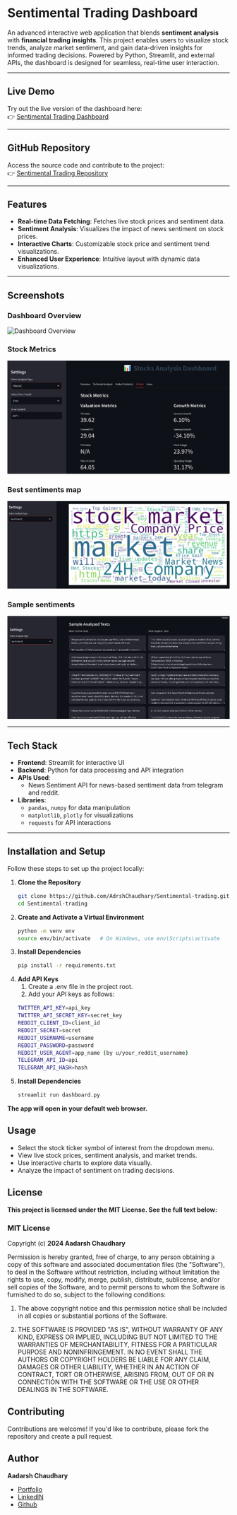 # Sentimental Trading Dashboard

An advanced interactive web application that blends **sentiment analysis** with **financial trading insights**. This project enables users to visualize stock trends, analyze market sentiment, and gain data-driven insights for informed trading decisions. Powered by Python, Streamlit, and external APIs, the dashboard is designed for seamless, real-time user interaction.

---

## Live Demo

Try out the live version of the dashboard here:  
👉 [Sentimental Trading Dashboard](https://sentimental-trading.streamlit.app)

---

## GitHub Repository

Access the source code and contribute to the project:  
👉 [Sentimental Trading Repository](https://github.com/AdrshChaudhary/Sentimental-trading)

---

## Features

- **Real-time Data Fetching**: Fetches live stock prices and sentiment data.
- **Sentiment Analysis**: Visualizes the impact of news sentiment on stock prices.
- **Interactive Charts**: Customizable stock price and sentiment trend visualizations.
- **Enhanced User Experience**: Intuitive layout with dynamic data visualizations.

---

## Screenshots

### Dashboard Overview  
![Dashboard Overview](images/dashboard.png)

### Stock Metrics  
![Stock Trends](images/metrics.png)

### Best sentiments map
![Wordcloud](images/wordcloud.png)

### Sample sentiments
![Sample texts](images/texts.png)

---

## Tech Stack

- **Frontend**: Streamlit for interactive UI
- **Backend**: Python for data processing and API integration
- **APIs Used**:
  - News Sentiment API for news-based sentiment data from telegram and reddit.
- **Libraries**:
  - `pandas`, `numpy` for data manipulation
  - `matplotlib`, `plotly` for visualizations
  - `requests` for API interactions

---

## Installation and Setup

Follow these steps to set up the project locally:

1. **Clone the Repository**
   ```bash
   git clone https://github.com/AdrshChaudhary/Sentimental-trading.git
   cd Sentimental-trading

2. **Create and Activate a Virtual Environment**
   ```bash
   python -m venv env
   source env/bin/activate   # On Windows, use env\Scripts\activate

3. **Install Dependencies**
   ```bash
   pip install -r requirements.txt

3. **Add API Keys**
   1. Create a .env file in the project root.
   2. Add your API keys as follows:
   ```bash
   TWITTER_API_KEY=api_key
   TWITTER_API_SECRET_KEY=secret_key
   REDDIT_CLIENT_ID=client_id
   REDDIT_SECRET=secret
   REDDIT_USERNAME=username
   REDDIT_PASSWORD=password
   REDDIT_USER_AGENT=app_name (by u/your_reddit_username)
   TELEGRAM_API_ID=api
   TELEGRAM_API_HASH=hash

4. **Install Dependencies**
   ```bash
   streamlit run dashboard.py
**The app will open in your default web browser.**

## Usage
- Select the stock ticker symbol of interest from the dropdown menu.
- View live stock prices, sentiment analysis, and market trends.
- Use interactive charts to explore data visually.
- Analyze the impact of sentiment on trading decisions.

## License
**This project is licensed under the MIT License. See the full text below:**
### MIT License

Copyright (c) **2024 Aadarsh Chaudhary**

Permission is hereby granted, free of charge, to any person obtaining a copy of this software and associated documentation files (the "Software"), to deal in the Software without restriction, including without limitation the rights to use, copy, modify, merge, publish, distribute, sublicense, and/or sell copies of the Software, and to permit persons to whom the Software is furnished to do so, subject to the following conditions:

1. The above copyright notice and this permission notice shall be included in all copies or substantial portions of the Software.

2. THE SOFTWARE IS PROVIDED "AS IS", WITHOUT WARRANTY OF ANY KIND, EXPRESS OR IMPLIED, INCLUDING BUT NOT LIMITED TO THE WARRANTIES OF MERCHANTABILITY, FITNESS FOR A PARTICULAR PURPOSE AND         NONINFRINGEMENT. IN NO EVENT SHALL THE AUTHORS OR COPYRIGHT HOLDERS BE LIABLE FOR ANY CLAIM, DAMAGES OR OTHER LIABILITY, WHETHER IN AN ACTION OF CONTRACT, TORT OR OTHERWISE, ARISING FROM,     OUT OF OR IN CONNECTION WITH THE SOFTWARE OR THE USE OR OTHER DEALINGS IN THE SOFTWARE.


## Contributing
Contributions are welcome!
If you'd like to contribute, please fork the repository and create a pull request.

## Author
**Aadarsh Chaudhary**
- [Portfolio](https://aadrsh.netlify.app/)
- [LinkedIN](https://www.linkedin.com/in/aadarshchaudhary/)
- [Github](https://github.com/AdrshChaudhary)




